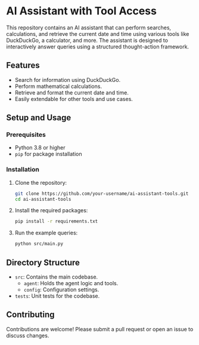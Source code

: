 # AI Assistant with Tool Access

This repository contains an AI assistant that can perform searches, calculations, and retrieve the current date and time using various tools like DuckDuckGo, a calculator, and more. The assistant is designed to interactively answer queries using a structured thought-action framework.

## Features
- Search for information using DuckDuckGo.
- Perform mathematical calculations.
- Retrieve and format the current date and time.
- Easily extendable for other tools and use cases.

## Setup and Usage

### Prerequisites
- Python 3.8 or higher
- `pip` for package installation

### Installation

1. Clone the repository:
   ```bash
   git clone https://github.com/your-username/ai-assistant-tools.git
   cd ai-assistant-tools
   ```

2. Install the required packages:
   ```bash
   pip install -r requirements.txt
   ```

3. Run the example queries:
   ```bash
   python src/main.py
   ```

## Directory Structure
- `src`: Contains the main codebase.
  - `agent`: Holds the agent logic and tools.
  - `config`: Configuration settings.
- `tests`: Unit tests for the codebase.

## Contributing
Contributions are welcome! Please submit a pull request or open an issue to discuss changes.